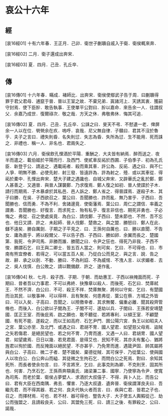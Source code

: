 # 哀公十六年

## 經 <a name="12Ai16Jing"></a>

<a name="12Ai16Jing01">[哀16經01]</a> 十有六年春．王正月．己卯．衛世子蒯聵自戚入于衛．衛侯輒來奔．

<a name="12Ai16Jing02">[哀16經02]</a> 二月．衛子還成出奔宋．

<a name="12Ai16Jing03">[哀16經03]</a> 夏．四月．己丑．孔丘卒．

## 傳 <a name="12Ai16Zhuan"></a>

<a name="12Ai16Zhuan01">[哀16傳01]</a> 十六年春．瞞成．褚師比．出奔宋．衛侯使鄢武子告于周．曰蒯聵得罪于君父君母．逋竄于晉．晉以王室之故．不棄兄弟．寘諸河上．天誘其衷．獲嗣守封焉．使下臣肸．敢告執事．王使單平公對曰．肸以嘉命．來告余一人．往謂叔父．余嘉乃成世．復爾祿次．敬之哉．方天之休．弗敬弗休．悔其可追．

<a name="12Ai16Zhuan02">[哀16傳02]</a> 夏．四月．己丑．孔丘卒．公誄之曰．旻天不弔．不憖遺一老．俾屏余一人以在位．煢煢余在疚．嗚呼．哀哉．尼父無自律．子贛曰．君其不沒於魯乎．夫子之言曰．禮失則昏．名失則愆．失志為昏．失所為愆．生不能用．死而誄之．非禮也．稱一人．非名也．君兩失之．

<a name="12Ai16Zhuan03">[哀16傳03]</a> 六月．衛侯飲孔悝酒於平陽．重酬之．大夫皆有納焉．醉而送之．夜半而遣之．載伯姬於平陽而行．及西門．使貳車反祏於西圃．子伯季子．初為孔氏臣．新登于公．請追之．遇載祏者．殺而乘其車．許公為．反祏．遇之曰．與不仁人爭．明無不勝．必使先射．射三發．皆遠許為．許為射之．殪．或以其車從．得祏於橐中．孔悝出奔宋．楚大子建之遇讒也．自城父奔宋．又辟華氏之亂於鄭．鄭人甚善之．又適晉．與晉人謀襲鄭．乃求復焉．鄭人復之如初．晉人使諜於子木．請行而期焉．子木暴虐於其私邑．邑人訴之．鄭人省之．得晉諜焉．遂殺子木．其子曰勝．在吳．子西欲召之．葉公曰．吾聞勝也．詐而亂．無乃害乎．子西曰．吾聞勝也．信而勇．不為不利．舍諸邊竟．使衛藩焉．葉公曰．周仁之謂信．率義之謂勇．吾聞勝也．好復言．而求死士．殆有私乎．復言非信也．期死非勇也．子必悔之．弗從．召之使處吳竟．為白公．請伐鄭．子西曰．楚未節也．不然．吾不忘也．他日又請．許之．未起師．晉人伐鄭．楚救之．與之盟．勝怒曰．鄭人在此．讎不遠矣．勝自厲劍．子期之子平見之．曰．王孫何自厲也．曰．勝以直聞．不告女．庸為直乎．將以殺爾父．平以告子西．子西曰．勝如卵．余翼而長之．楚國第．我死．令尹司馬．非勝而誰．勝聞之曰．令尹之狂也．得死乃非我．子西不悛．勝謂石乞．曰王與二卿士．皆五百人當之．則可矣．乞曰．不可得也．曰．市南有熊宜僚者．若得之．可以當五百人矣．乃從白公而見之．與之言．說．告之故．辭．承之以劍．不動．勝曰．不為利諂．不為威惕．不洩人言．以求媚者．去之．吳人伐慎．白公敗之．請以戰備獻．許之．遂作亂．

<a name="12Ai16Zhuan04">[哀16傳04]</a> 秋．七月．殺子西．子期．于朝．而劫惠王．子西以袂掩面而死．子期曰．昔者吾以力事君．不可以弗終．抉豫章以殺人．而後死．石乞曰．焚庫弒王．不然不濟．白公曰．不可．殺王不祥．焚庫無聚．將何以守矣．乞曰．有楚國而治其民．以敬事神．可以得祥．且有聚矣．何患弗從．葉公在蔡．方城之外皆曰．可以入矣．子高曰．吾聞之．以險徼幸者．其求無饜．偏重必離．聞其殺齊管脩也．而後入．白公欲以子閭為王．子閭不可．遂劫以兵．子閭曰．王孫若安靖楚國．匡正王室．而後庇焉．啟之願也．敢不聽從．若將專利．以傾王室．不顧楚國．有死不能．遂殺之．而以王如高府．石乞尹門．圉公陽穴宮．負王以如昭夫人之宮．葉公亦至．及北門．或遇之曰．君胡不冑．國人望君．如望慈父母焉．盜賊之矢若傷君．是絕民望也．若之何不冑．乃冑而進．又遇一人曰．君胡冑．國人望君．如望歲焉．日日以幾．若見君面．是得艾也．民知不死．其亦夫有奮心．猶將旌君以徇於國．而反掩面以絕民望．不亦甚乎．乃免冑而進．遇箴尹固．帥其屬將與白公．子高曰．微二子者．楚不國矣．棄德從賊．其可保乎．乃從葉公．使與國人以攻白公．白公奔山而縊．其徒微之生拘石乞．而問白公之死焉．對曰．余知其死所．而長者使余勿言．曰．不言將烹．乞曰．此事克則為卿．不克則烹．固其所也．何害．乃烹石乞．王孫燕奔頯黃氏．諸梁兼二事．國寧．乃使寧為令尹．使寬為司馬．而老於葉．衛侯占夢嬖人．求酒於大叔僖子．不得．與卜人比．而告公曰．君有大臣在西南隅．弗去．懼害．乃逐大叔遺．遺奔晉．衛侯謂渾良夫曰．吾繼先君．而不得其器．若之何．良夫代執火者而言．曰．疾與亡君．皆君之子也．召之．而擇材焉．可也．若不材．器可得也．豎告大子．大子使五人輿豭從己．劫公而強盟之．且請殺良夫．公曰．其盟免三死．曰．請三之後．有罪殺之．公曰．諾哉．

